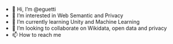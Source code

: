 - 👋 Hi, I’m @eguetti
- 👀 I’m interested in Web Semantic and Privacy
- 🌱 I’m currently learning Unity and Machine Learning
- 💞️ I’m looking to collaborate on Wikidata, open data and privacy
- 📫 How to reach me 

<!---
eguetti/eguetti is a ✨ special ✨ repository because its `README.md` (this file) appears on your GitHub profile.
You can click the Preview link to take a look at your changes.
--->
